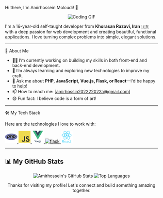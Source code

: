  Hi there, I'm Amirhossein Moloudi! 👋

<p align="center">
  <img src="https://media.giphy.com/media/v1.Y2lkPTc5MGI3NjExaG13a25yNzh0azM2azNrcjBpbGg0ZHBpcDhnZ3M0aHZlZzRrbndzayZlcD12MV9pbnRlcm5hbF9naWZfYnlfaWQmY3Q9Zw/qgQUggACpCfvO/giphy.gif" width="300" alt="Coding GIF">
</p>

I'm a 16-year-old self-taught developer from **Khorasan Razavi, Iran** 🇮🇷 with a deep passion for web development and creating beautiful, functional applications. I love turning complex problems into simple, elegant solutions.

---

 🚀 About Me

- 👨‍💻 I’m currently working on building my skills in both front-end and back-end development.
- 🌱 I’m always learning and exploring new technologies to improve my craft.
- 💬 Ask me about **PHP, JavaScript, Vue.js, Flask, or React**—I'd be happy to help!
- 📫 How to reach me: [amirhossin202222022a@gmail.com] 
- 😄 Fun fact: I believe code is a form of art!

---

 🛠️ My Tech Stack

Here are the technologies I love to work with:

<p align="left">
  <a href="https://www.php.net" target="_blank" rel="noreferrer">
    <img src="https://raw.githubusercontent.com/devicons/devicon/master/icons/php/php-original.svg" alt="php" width="40" height="40"/>
  </a>
  <a href="https://developer.mozilla.org/en-US/docs/Web/JavaScript" target="_blank" rel="noreferrer">
    <img src="https://raw.githubusercontent.com/devicons/devicon/master/icons/javascript/javascript-original.svg" alt="javascript" width="40" height="40"/>
  </a>
  <a href="https://vuejs.org/" target="_blank" rel="noreferrer">
    <img src="https://raw.githubusercontent.com/devicons/devicon/master/icons/vuejs/vuejs-original-wordmark.svg" alt="vuejs" width="40" height="40"/>
  </a>
  <a href="https://flask.palletsprojects.com/" target="_blank" rel="noreferrer">
    <img src="https://www.vectorlogo.zone/logos/pocoo_flask/pocoo_flask-icon.svg" alt="flask" width="40" height="40"/>
  </a>
  <a href="https://reactjs.org/" target="_blank" rel="noreferrer">
    <img src="https://raw.githubusercontent.com/devicons/devicon/master/icons/react/react-original-wordmark.svg" alt="react" width="40" height="40"/>
  </a>
</p>

---

## 📊 My GitHub Stats

<p align="center">
  <img src="https://github-readme-stats.vercel.app/api?username=Sir-Moulodi&show_icons=true&theme=dracula" alt="Amirhossein's GitHub Stats" />
  <img src="https://github-readme-stats.vercel.app/api/top-langs/?username=Sir-Moulodi&layout=compact&theme=dracula" alt="Top Languages" />
</p>

<p align="center">
  Thanks for visiting my profile! Let's connect and build something amazing together.
</p>
